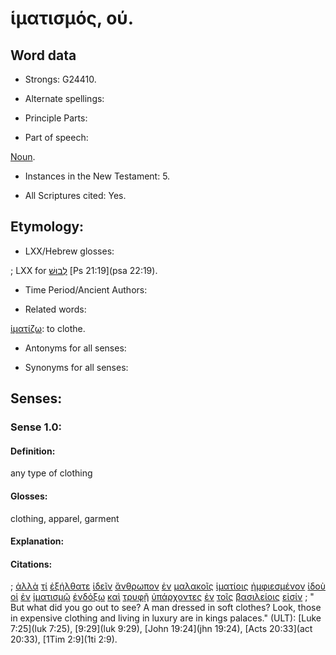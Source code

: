# ἱματισμός, ού.

<!-- Status: S3=Needs2ndReview -->
<!-- Lexica used for edits: BDAG, LN, FFM, A-S  -->

## Word data

* Strongs: G24410.

* Alternate spellings:

* Principle Parts: 

* Part of speech: 

[Noun](http://ugg.readthedocs.io/en/latest/noun.html).

* Instances in the New Testament: 5.

* All Scriptures cited: Yes.

## Etymology: 

* LXX/Hebrew glosses: 

; LXX for [לְבוּשׁ](//en-uhal/H3830) [Ps 21:19](psa 22:19).

* Time Period/Ancient Authors: 

* Related words: 

[ἱματίζω](..\G24390\01.md): to clothe.

* Antonyms for all senses:

* Synonyms for all senses: 

## Senses:

### Sense  1.0: 

#### Definition: 

any type of clothing

#### Glosses: 

clothing, apparel, garment

#### Explanation: 

#### Citations: 

; [ἀλλὰ](../G02350/01.md) [τί](../G51010/01.md) [ἐξήλθατε](../G18310/01.md) [ἰδεῖν](../G37080/01.md) [ἄνθρωπον](../G04440/01.md) [ἐν](../G17220/01.md) [μαλακοῖς](../G31200/01.md) [ἱματίοις](../G24400/01.md) [ἠμφιεσμένον](../G02940/01.md) [ἰδοὺ](../G37080/01.md) [οἱ](../G35880/01.md) [ἐν](../G17220/01.md) [ἱματισμῷ](../G24410/01.md) [ἐνδόξῳ](../G17410/01.md) [καὶ](../G25320/01.md) [τρυφῇ](../G51720/01.md) [ὑπάρχοντες](../G52250/01.md) [ἐν](../G17220/01.md) [τοῖς](../G35880/01.md) [βασιλείοις](../G09340/01.md) [εἰσίν](../G99999/01.md)
; " But what did you go out to see? A man dressed in soft clothes? Look, those in expensive clothing and living in luxury are in kings palaces." (ULT): 
[Luke 7:25](luk 7:25), [9:29](luk 9:29), [John 19:24](jhn 19:24), [Acts 20:33](act 20:33), [1Tim 2:9](1ti 2:9).
